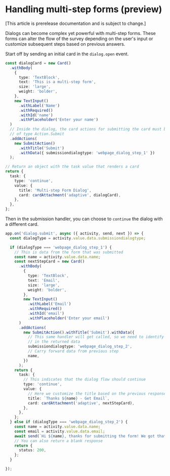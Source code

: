 # Handling multi-step forms (preview)

[This article is prerelease documentation and is subject to change.]

Dialogs can become complex yet powerful with multi-step forms. These forms can alter the flow of the survey depending on the user's input or customize subsequent steps based on previous answers.

Start off by sending an initial card in the `dialog.open` event.

```ts
const dialogCard = new Card()
  .withBody(
    {
      type: 'TextBlock',
      text: 'This is a multi-step form',
      size: 'large',
      weight: 'bolder',
    },
    new TextInput()
      .withLabel('Name')
      .withRequired()
      .withId('name')
      .withPlaceholder('Enter your name')
  )
  // Inside the dialog, the card actions for submitting the card must be
  // of type Action.Submit
  .addActions(
    new SubmitAction()
      .withTitle('Submit')
      .withData({ submissiondialogtype: 'webpage_dialog_step_1' })
  );

// Return an object with the task value that renders a card
return {
  task: {
    type: 'continue',
    value: {
      title: 'Multi-step Form Dialog',
      card: cardAttachment('adaptive', dialogCard),
    },
  },
};

```

Then in the submission handler, you can choose to `continue` the dialog with a different card.

```ts
app.on('dialog.submit', async ({ activity, send, next }) => {
  const dialogType = activity.value.data.submissiondialogtype;

  if (dialogType === 'webpage_dialog_step_1') {
    // This is data from the form that was submitted
    const name = activity.value.data.name;
    const nextStepCard = new Card()
      .withBody(
        {
          type: 'TextBlock',
          text: 'Email',
          size: 'large',
          weight: 'bolder',
        },
        new TextInput()
          .withLabel('Email')
          .withRequired()
          .withId('email')
          .withPlaceholder('Enter your email')
      )
      .addActions(
        new SubmitAction().withTitle('Submit').withData({
          // This same handler will get called, so we need to identify the step
          // in the returned data
          submissiondialogtype: 'webpage_dialog_step_2',
          // Carry forward data from previous step
          name,
        })
      );
    return {
      task: {
        // This indicates that the dialog flow should continue
        type: 'continue',
        value: {
          // Here we customize the title based on the previous response
          title: `Thanks ${name} - Get Email`,
          card: cardAttachment('adaptive', nextStepCard),
        },
      },
    };
  } else if (dialogType === 'webpage_dialog_step_2') {
    const name = activity.value.data.name;
    const email = activity.value.data.email;
    await send(`Hi ${name}, thanks for submitting the form! We got that your email is ${email}`);
    // You can also return a blank response
    return {
      status: 200,
    };
  }

});

```